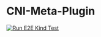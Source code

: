 # CNI-Meta-Plugin

[![Run E2E Kind Test](https://github.com/cyclinder/github-ci/actions/workflows/e2e-test.yaml/badge.svg)](https://github.com/cyclinder/github-ci/actions/workflows/e2e-test.yaml)